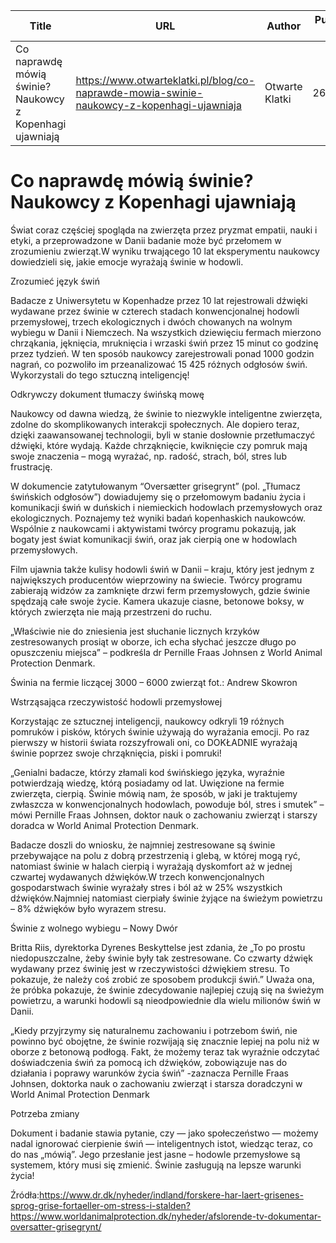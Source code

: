 | Title              | URL                | Author             | Publication Date   |
|--------------------|--------------------|--------------------|--------------------|
| Co naprawdę mówią świnie? Naukowcy z Kopenhagi ujawniają | https://www.otwarteklatki.pl/blog/co-naprawde-mowia-swinie-naukowcy-z-kopenhagi-ujawniaja | Otwarte Klatki | 26/09/2024 |


# Co naprawdę mówią świnie? Naukowcy z Kopenhagi ujawniają

Świat coraz częściej spogląda na zwierzęta przez pryzmat empatii, nauki i etyki, a przeprowadzone w Danii badanie może być przełomem w zrozumieniu zwierząt.W wyniku trwającego 10 lat eksperymentu naukowcy dowiedzieli się, jakie emocje wyrażają świnie w hodowli.



Zrozumieć język świń



Badacze z Uniwersytetu w Kopenhadze przez 10 lat rejestrowali dźwięki wydawane przez świnie w czterech stadach konwencjonalnej hodowli przemysłowej, trzech ekologicznych i dwóch chowanych na wolnym wybiegu w Danii i Niemczech. Na wszystkich dziewięciu fermach mierzono chrząkania, jęknięcia, mruknięcia i wrzaski świń przez 15 minut co godzinę przez tydzień. W ten sposób naukowcy zarejestrowali ponad 1000 godzin nagrań, co pozwoliło im przeanalizować 15 425 różnych odgłosów świń. Wykorzystali do tego sztuczną inteligencję!



Odkrywczy dokument tłumaczy świńską mowę



Naukowcy od dawna wiedzą, że świnie to niezwykle inteligentne zwierzęta, zdolne do skomplikowanych interakcji społecznych. Ale dopiero teraz, dzięki zaawansowanej technologii, byli w stanie dosłownie przetłumaczyć dźwięki, które wydają. Każde chrząknięcie, kwiknięcie czy pomruk mają swoje znaczenia – mogą wyrażać, np. radość, strach, ból, stres lub frustrację.



W dokumencie zatytułowanym “Oversætter grisegrynt” (pol. „Tłumacz świńskich odgłosów”) dowiadujemy się o przełomowym badaniu życia i komunikacji świń w duńskich i niemieckich hodowlach przemysłowych oraz ekologicznych. Poznajemy też wyniki badań kopenhaskich naukowców. Wspólnie z naukowcami i aktywistami twórcy programu pokazują, jak bogaty jest świat komunikacji świń, oraz jak cierpią one w hodowlach przemysłowych.



Film ujawnia także kulisy hodowli świń w Danii – kraju, który jest jednym z największych producentów wieprzowiny na świecie. Twórcy programu zabierają widzów za zamknięte drzwi ferm przemysłowych, gdzie świnie spędzają całe swoje życie. Kamera ukazuje ciasne, betonowe boksy, w których zwierzęta nie mają przestrzeni do ruchu.




„Właściwie nie do zniesienia jest słuchanie licznych krzyków zestresowanych prosiąt w oborze, ich echa słychać jeszcze długo po opuszczeniu miejsca” – podkreśla dr Pernille Fraas Johnsen z World Animal Protection Denmark.








Świnia na fermie liczącej 3000 – 6000 zwierząt fot.: Andrew Skowron



Wstrząsająca rzeczywistość hodowli przemysłowej



Korzystając ze sztucznej inteligencji, naukowcy odkryli 19 różnych pomruków i pisków, których świnie używają do wyrażania emocji. Po raz pierwszy w historii świata rozszyfrowali oni, co DOKŁADNIE wyrażają świnie poprzez swoje chrząknięcia, piski i pomruki!




„Genialni badacze, którzy złamali kod świńskiego języka, wyraźnie potwierdzają wiedzę, którą posiadamy od lat. Uwięzione na fermie zwierzęta, cierpią. Świnie mówią nam, że sposób, w jaki je traktujemy zwłaszcza w konwencjonalnych hodowlach, powoduje ból, stres i smutek” – mówi Pernille Fraas Johnsen, doktor nauk o zachowaniu zwierząt i starszy doradca w World Animal Protection Denmark.




Badacze doszli do wniosku, że najmniej zestresowane są świnie przebywające na polu z dobrą przestrzenią i glebą, w której mogą ryć, natomiast świnie w halach cierpią i wyrażają dyskomfort aż w jednej czwartej wydawanych dźwięków.W trzech konwencjonalnych gospodarstwach świnie wyrażały stres i ból aż w 25% wszystkich dźwięków.Najmniej natomiast cierpiały świnie żyjące na świeżym powietrzu – 8% dźwięków było wyrazem stresu.



Świnie z wolnego wybiegu – Nowy Dwór



Britta Riis, dyrektorka Dyrenes Beskyttelse jest zdania, że „To po prostu niedopuszczalne, żeby świnie były tak zestresowane. Co czwarty dźwięk wydawany przez świnię jest w rzeczywistości dźwiękiem stresu. To pokazuje, że należy coś zrobić ze sposobem produkcji świń.” Uważa ona, że ​​próbka pokazuje, że świnie zdecydowanie najlepiej czują się na świeżym powietrzu, a warunki hodowli są nieodpowiednie dla wielu milionów świń w Danii.




„Kiedy przyjrzymy się naturalnemu zachowaniu i potrzebom świń, nie powinno być obojętne, że świnie rozwijają się znacznie lepiej na polu niż w oborze z betonową podłogą. Fakt, że możemy teraz tak wyraźnie odczytać doświadczenia świń za pomocą ich dźwięków, zobowiązuje nas do działania i poprawy warunków życia świń” -zaznacza Pernille Fraas Johnsen, doktorka nauk o zachowaniu zwierząt i starsza doradczyni w World Animal Protection Denmark




Potrzeba zmiany



Dokument i badanie stawia pytanie, czy — jako społeczeństwo — możemy nadal ignorować cierpienie świń — inteligentnych istot, wiedząc teraz, co do nas „mówią”. Jego przesłanie jest jasne – hodowle przemysłowe są systemem, który musi się zmienić. Świnie zasługują na lepsze warunki życia!







Źródła:https://www.dr.dk/nyheder/indland/forskere-har-laert-grisenes-sprog-grise-fortaeller-om-stress-i-stalden?https://www.worldanimalprotection.dk/nyheder/afslorende-tv-dokumentar-oversatter-grisegrynt/